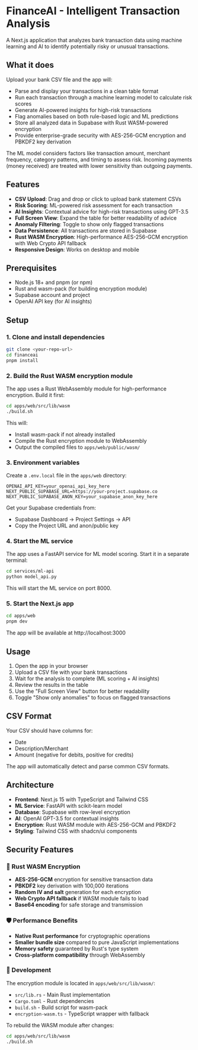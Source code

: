 # FinanceAI - Intelligent Transaction Analysis

A Next.js application that analyzes bank transaction data using machine learning and AI to identify potentially risky or unusual transactions.

## What it does

Upload your bank CSV file and the app will:
- Parse and display your transactions in a clean table format
- Run each transaction through a machine learning model to calculate risk scores
- Generate AI-powered insights for high-risk transactions
- Flag anomalies based on both rule-based logic and ML predictions
- Store all analyzed data in Supabase with Rust WASM-powered encryption
- Provide enterprise-grade security with AES-256-GCM encryption and PBKDF2 key derivation

The ML model considers factors like transaction amount, merchant frequency, category patterns, and timing to assess risk. Incoming payments (money received) are treated with lower sensitivity than outgoing payments.

## Features

- **CSV Upload**: Drag and drop or click to upload bank statement CSVs
- **Risk Scoring**: ML-powered risk assessment for each transaction
- **AI Insights**: Contextual advice for high-risk transactions using GPT-3.5
- **Full Screen View**: Expand the table for better readability of advice
- **Anomaly Filtering**: Toggle to show only flagged transactions
- **Data Persistence**: All transactions are stored in Supabase
- **Rust WASM Encryption**: High-performance AES-256-GCM encryption with Web Crypto API fallback
- **Responsive Design**: Works on desktop and mobile

## Prerequisites

- Node.js 18+ and pnpm (or npm)
- Rust and wasm-pack (for building encryption module)
- Supabase account and project
- OpenAI API key (for AI insights)

## Setup

### 1. Clone and install dependencies

```bash
git clone <your-repo-url>
cd financeai
pnpm install
```

### 2. Build the Rust WASM encryption module

The app uses a Rust WebAssembly module for high-performance encryption. Build it first:

```bash
cd apps/web/src/lib/wasm
./build.sh
```

This will:
- Install wasm-pack if not already installed
- Compile the Rust encryption module to WebAssembly
- Output the compiled files to `apps/web/public/wasm/`

### 3. Environment variables

Create a `.env.local` file in the `apps/web` directory:

```env
OPENAI_API_KEY=your_openai_api_key_here
NEXT_PUBLIC_SUPABASE_URL=https://your-project.supabase.co
NEXT_PUBLIC_SUPABASE_ANON_KEY=your_supabase_anon_key_here
```

Get your Supabase credentials from:
- Supabase Dashboard → Project Settings → API
- Copy the Project URL and anon/public key

### 4. Start the ML service

The app uses a FastAPI service for ML model scoring. Start it in a separate terminal:

```bash
cd services/ml-api
python model_api.py
```

This will start the ML service on port 8000.

### 5. Start the Next.js app

```bash
cd apps/web
pnpm dev
```

The app will be available at http://localhost:3000

## Usage

1. Open the app in your browser
2. Upload a CSV file with your bank transactions
3. Wait for the analysis to complete (ML scoring + AI insights)
4. Review the results in the table
5. Use the "Full Screen View" button for better readability
6. Toggle "Show only anomalies" to focus on flagged transactions

## CSV Format

Your CSV should have columns for:
- Date
- Description/Merchant
- Amount (negative for debits, positive for credits)

The app will automatically detect and parse common CSV formats.

## Architecture

- **Frontend**: Next.js 15 with TypeScript and Tailwind CSS
- **ML Service**: FastAPI with scikit-learn model
- **Database**: Supabase with row-level encryption
- **AI**: OpenAI GPT-3.5 for contextual insights
- **Encryption**: Rust WASM module with AES-256-GCM and PBKDF2
- **Styling**: Tailwind CSS with shadcn/ui components

## Security Features

### 🔐 Rust WASM Encryption
- **AES-256-GCM** encryption for sensitive transaction data
- **PBKDF2** key derivation with 100,000 iterations
- **Random IV and salt** generation for each encryption
- **Web Crypto API fallback** if WASM module fails to load
- **Base64 encoding** for safe storage and transmission

### 🛡️ Performance Benefits
- **Native Rust performance** for cryptographic operations
- **Smaller bundle size** compared to pure JavaScript implementations
- **Memory safety** guaranteed by Rust's type system
- **Cross-platform compatibility** through WebAssembly

### 🔧 Development
The encryption module is located in `apps/web/src/lib/wasm/`:
- `src/lib.rs` - Main Rust implementation
- `Cargo.toml` - Rust dependencies
- `build.sh` - Build script for wasm-pack
- `encryption-wasm.ts` - TypeScript wrapper with fallback

To rebuild the WASM module after changes:
```bash
cd apps/web/src/lib/wasm
./build.sh
``` 
